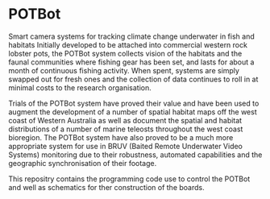# POTBot
Smart camera systems for tracking climate change underwater in fish and habitats
Initially developed to be attached into commercial western rock lobster pots, the POTBot system collects vision of the habitats and the faunal communities where fishing gear has been set, and lasts for about a month of continuous fishing activity.  When spent, systems are simply swapped out for fresh ones and the collection of data continues to roll in at minimal costs to the research organisation.  

Trials of the POTBot system have proved their value and have been used to augment the development of a number of spatial habitat maps off the west coast of Western Australia as well as document the spatial and habitat distributions of a number of marine teleosts throughout the west coast bioregion.  The POTBot system have also proved to be a much more appropriate system for use in BRUV (Baited Remote Underwater Video Systems) monitoring due to their robustness, automated capabilities and the geographic synchronisation of their footage.

This repositry contains the programming code use to control the POTBot and well as schematics for ther construction of the boards.
